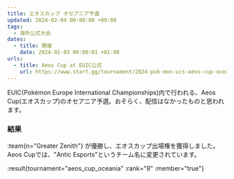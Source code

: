 ```yaml
---
title: エオスカップ オセアニア予選
updated: 2024-02-04 00:00:00 +09:00
tags:
  - 海外公式大会
dates:
  - title: 開催
    date: 2024-02-03 00:00:01 +01:00
urls:
  - title: Aeos Cup at EUIC公式
    url: https://www.start.gg/tournament/2024-pok-mon-ucs-aeos-cup-oceania/details
---
```


EUIC(Pokémon Europe International Championships)内で行われる、Aeos Cup(エオスカップ)のオセアニア予選。おそらく、配信はなかったものと思われます。

### 結果

:team{n="Greater Zenith"} が優勝し、エオスカップ出場権を獲得しました。Aeos Cupでは、"Antic Esports"というチーム名に変更されています。

:result{tournament="aeos_cup_oceania" :rank="8" :member="true"}